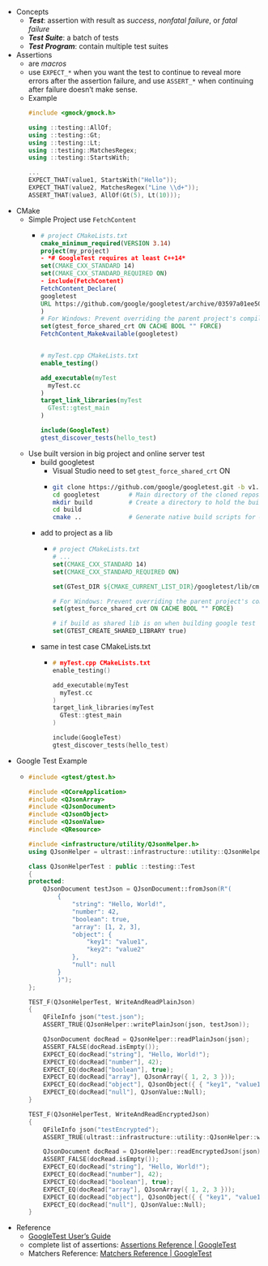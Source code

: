 - Concepts
	- ***Test***: assertion with result as *success*, *nonfatal failure*, or *fatal failure*
	- ***Test Suite***: a batch of tests
	- ***Test Program***: contain multiple test suites
- Assertions
	- are *macros*
	- use `EXPECT_*` when you want the test to continue to reveal more errors after the assertion failure, and use `ASSERT_*` when continuing after failure doesn’t make sense.
	- Example
	  ```C++
	  #include <gmock/gmock.h>
	  
	  using ::testing::AllOf;
	  using ::testing::Gt;
	  using ::testing::Lt;
	  using ::testing::MatchesRegex;
	  using ::testing::StartsWith;
	  
	  ...
	  EXPECT_THAT(value1, StartsWith("Hello"));
	  EXPECT_THAT(value2, MatchesRegex("Line \\d+"));
	  ASSERT_THAT(value3, AllOf(Gt(5), Lt(10)));
	  ```
- CMake
	- Simple Project use `FetchContent`
		- ```CMake
		  # project CMakeLists.txt
		  cmake_minimum_required(VERSION 3.14)
		  project(my_project)
		  - *# GoogleTest requires at least C++14*
		  set(CMAKE_CXX_STANDARD 14)
		  set(CMAKE_CXX_STANDARD_REQUIRED ON)
		  - include(FetchContent)
		  FetchContent_Declare(
		  googletest
		  URL https://github.com/google/googletest/archive/03597a01ee50ed33e9dfd640b249b4be3799d395.zip
		  )
		  # For Windows: Prevent overriding the parent project's compiler/linker settings*
		  set(gtest_force_shared_crt ON CACHE BOOL "" FORCE)
		  FetchContent_MakeAvailable(googletest)
		  
		  
		  # myTest.cpp CMakeLists.txt
		  enable_testing()
		  
		  add_executable(myTest
		    myTest.cc
		  )
		  target_link_libraries(myTest
		    GTest::gtest_main
		  )
		  
		  include(GoogleTest)
		  gtest_discover_tests(hello_test)
		  ```
	- Use built version in big project and online server test
		- build googletest
			- Visual Studio need to set `gtest_force_shared_crt` ON
			- ```bash
			  git clone https://github.com/google/googletest.git -b v1.13.0
			  cd googletest        # Main directory of the cloned repository.
			  mkdir build          # Create a directory to hold the build output.
			  cd build
			  cmake ..             # Generate native build scripts for GoogleTest.
			  ```
		- add to project as a lib
			- ```cmake
			  # project CMakeLists.txt
			  # ...
			  set(CMAKE_CXX_STANDARD 14)
			  set(CMAKE_CXX_STANDARD_REQUIRED ON)
			  
			  set(GTest_DIR ${CMAKE_CURRENT_LIST_DIR}/googletest/lib/cmake/GTest)
			  
			  # For Windows: Prevent overriding the parent project's compiler/linker settings
			  set(gtest_force_shared_crt ON CACHE BOOL "" FORCE) 
			  
			  # if build as shared lib is on when building google test
			  set(GTEST_CREATE_SHARED_LIBRARY true) 
			  ```
		- same in test case CMakeLists.txt
			- ```cpp
			  # myTest.cpp CMakeLists.txt
			  enable_testing()
			  
			  add_executable(myTest
			    myTest.cc
			  )
			  target_link_libraries(myTest
			    GTest::gtest_main
			  )
			  
			  include(GoogleTest)
			  gtest_discover_tests(hello_test)
			  ```
- Google Test Example
	- ```cpp
	  #include <gtest/gtest.h>
	  
	  #include <QCoreApplication>
	  #include <QJsonArray>
	  #include <QJsonDocument>
	  #include <QJsonObject>
	  #include <QJsonValue>
	  #include <QResource>
	  
	  #include <infrastructure/utility/QJsonHelper.h>
	  using QJsonHelper = ultrast::infrastructure::utility::QJsonHelper;
	  
	  class QJsonHelperTest : public ::testing::Test
	  {
	  protected:
	      QJsonDocument testJson = QJsonDocument::fromJson(R"(
	          {
	              "string": "Hello, World!",
	              "number": 42,
	              "boolean": true,
	              "array": [1, 2, 3],
	              "object": {
	                  "key1": "value1",
	                  "key2": "value2"
	              },
	              "null": null
	          }
	          )");
	  };
	  
	  TEST_F(QJsonHelperTest, WriteAndReadPlainJson)
	  {
	      QFileInfo json("test.json");
	      ASSERT_TRUE(QJsonHelper::writePlainJson(json, testJson));
	  
	      QJsonDocument docRead = QJsonHelper::readPlainJson(json);
	      ASSERT_FALSE(docRead.isEmpty());
	      EXPECT_EQ(docRead["string"], "Hello, World!");
	      EXPECT_EQ(docRead["number"], 42);
	      EXPECT_EQ(docRead["boolean"], true);
	      EXPECT_EQ(docRead["array"], QJsonArray({ 1, 2, 3 }));
	      EXPECT_EQ(docRead["object"], QJsonObject({ { "key1", "value1" }, { "key2", "value2" } }));
	      EXPECT_EQ(docRead["null"], QJsonValue::Null);
	  }
	  
	  TEST_F(QJsonHelperTest, WriteAndReadEncryptedJson)
	  {
	      QFileInfo json("testEncrypted");
	      ASSERT_TRUE(ultrast::infrastructure::utility::QJsonHelper::writeEncryptedJson(json, testJson));
	  
	      QJsonDocument docRead = QJsonHelper::readEncryptedJson(json);
	      ASSERT_FALSE(docRead.isEmpty());
	      EXPECT_EQ(docRead["string"], "Hello, World!");
	      EXPECT_EQ(docRead["number"], 42);
	      EXPECT_EQ(docRead["boolean"], true);
	      EXPECT_EQ(docRead["array"], QJsonArray({ 1, 2, 3 }));
	      EXPECT_EQ(docRead["object"], QJsonObject({ { "key1", "value1" }, { "key2", "value2" } }));
	      EXPECT_EQ(docRead["null"], QJsonValue::Null);
	  }
	  
	  ```
- Reference
	- [GoogleTest User’s Guide](https://google.github.io/googletest/)
	- complete list of assertions: [Assertions Reference | GoogleTest](https://google.github.io/googletest/reference/assertions.html)
	- Matchers Reference: [Matchers Reference | GoogleTest](https://google.github.io/googletest/reference/matchers.html)